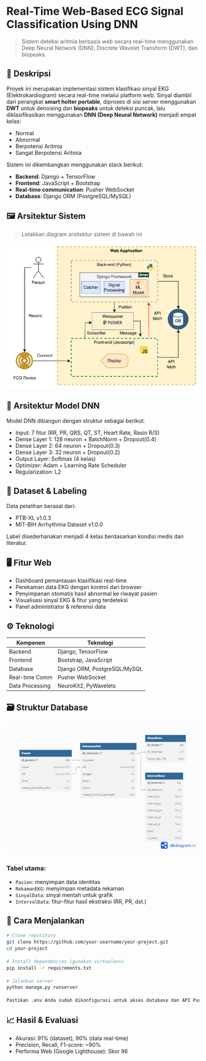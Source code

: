 # Real-Time Web-Based ECG Signal Classification Using DNN

> Sistem deteksi aritmia berbasis web secara real-time menggunakan Deep Neural Network (DNN), Discrete Wavelet Transform (DWT), dan biopeaks.

## 📑 Deskripsi

Proyek ini merupakan implementasi sistem klasifikasi sinyal EKG (Elektrokardiogram) secara real-time melalui platform web. Sinyal diambil dari perangkat **smart holter portable**, diproses di sisi server menggunakan **DWT** untuk denoising dan **biopeaks** untuk deteksi puncak, lalu diklasifikasikan menggunakan **DNN (Deep Neural Network)** menjadi empat kelas:
- Normal
- Abnormal
- Berpotensi Aritmia
- Sangat Berpotensi Aritmia

Sistem ini dikembangkan menggunakan stack berikut:
- **Backend**: Django + TensorFlow
- **Frontend**: JavaScript + Bootstrap
- **Real-time communication**: Pusher WebSocket
- **Database**: Django ORM (PostgreSQL/MySQL)

## 🖼️ Arsitektur Sistem

> Letakkan diagram arsitektur sistem di bawah ini

![System Architecture](assets/arsitektursistem.png)

## 🧠 Arsitektur Model DNN

Model DNN dibangun dengan struktur sebagai berikut:
- Input: 7 fitur (RR, PR, QRS, QT, ST, Heart Rate, Rasio R/S)
- Dense Layer 1: 128 neuron + BatchNorm + Dropout(0.4)
- Dense Layer 2: 64 neuron + Dropout(0.3)
- Dense Layer 3: 32 neuron + Dropout(0.2)
- Output Layer: Softmax (4 kelas)
- Optimizer: Adam + Learning Rate Scheduler
- Regularization: L2

## 🧪 Dataset & Labeling

Data pelatihan berasal dari:
- PTB-XL v1.0.3
- MIT-BIH Arrhythmia Dataset v1.0.0

Label disederhanakan menjadi 4 kelas berdasarkan kondisi medis dan literatur.

## 🖥️ Fitur Web

- Dashboard pemantauan klasifikasi real-time
- Perekaman data EKG dengan kontrol dari browser
- Penyimpanan otomatis hasil abnormal ke riwayat pasien
- Visualisasi sinyal EKG & fitur yang terdeteksi
- Panel administrator & referensi data

## ⚙️ Teknologi

| Komponen        | Teknologi               |
|----------------|--------------------------|
| Backend        | Django, TensorFlow       |
| Frontend       | Bootstrap, JavaScript    |
| Database       | Django ORM, PostgreSQL/MySQL |
| Real-time Comm | Pusher WebSocket         |
| Data Processing| NeuroKit2, PyWavelets    |

## 🗃️ Struktur Database
![Database Schema](assets/Diagram_Database.png)

### Tabel utama:
- `Pasien`: menyimpan data identitas
- `RekamanEKG`: menyimpan metadata rekaman
- `SinyalData`: sinyal mentah untuk grafik
- `IntervalData`: fitur-fitur hasil ekstraksi (RR, PR, dst.)

## 🚀 Cara Menjalankan

```bash
# Clone repository
git clone https://github.com/your-username/your-project.git
cd your-project

# Install dependencies (gunakan virtualenv)
pip install -r requirements.txt

# Jalankan server
python manage.py runserver

Pastikan .env Anda sudah dikonfigurasi untuk akses database dan API Pusher.
```

## 📈 Hasil & Evaluasi
- Akurasi: 91% (dataset), 90% (data real-time)
- Precision, Recall, F1-score: ~90%
- Performa Web (Google Lighthouse): Skor 96
